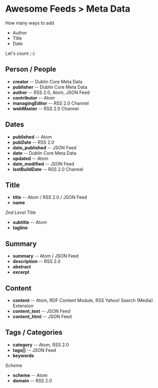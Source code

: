 
# Awesome Feeds > Meta Data

How many ways to add

- Author
- Title
- Date 

Let's count ;-)



## Person / People

- **creator**            -- Dublin Core Meta Data
- **publisher**          -- Dublin Core Meta Data
- **author**             -- RSS 2.0, Atom, JSON Feed
- **contributor**        -- Atom
- **managingEditor**     -- RSS 2.0 Channel
- **webMaster**          -- RSS 2.0 Channel


## Dates

- **published**         -- Atom
- **pubDate**           -- RSS 2.0
- **date_published**    -- JSON Feed
- **date**              -- Dublin Core Meta Data
- **updated**           -- Atom
- **date_modified**     -- JSON Feed
- **lastBuildDate**     -- RSS 2.0 Channel

## Title

- **title**             -- Atom / RSS 2.0 / JSON Feed
- **name**

<!-- break -->

_2nd Level Title_

- **subtitle**          -- Atom  
- **tagline**

## Summary

- **summary**          -- Atom / JSON Feed
- **description**      -- RSS 2.0
- **abstract**    
- **excerpt**


## Content

- **content**          -- Atom, RDF Content Module, RSS Yahoo! Search (Media) Extension 
- **content_text**     -- JSON Feed
- **content_html**     -- JSON Feed



## Tags / Categories

- **category**   -- Atom, RSS 2.0
- **tags[]**     -- JSON Feed
- **keywords**

_Scheme_

- **scheme**     -- Atom
- **domain**     -- RSS 2.0

